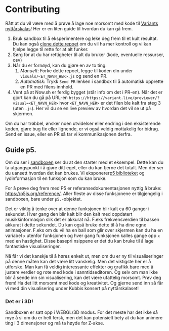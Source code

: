 # Contributing

Rått at du vil være med å prøve å lage noe morsomt med kode til [Variants nyttårskalas](https://www.facebook.com/events/496245590871569/)! Her er en liten guide til hvordan du kan gå frem.

1. Bruk sandbox til å eksperimentere og leke deg frem til et kult resultat. Du kan også [clone dette repoet](https://github.com/varianter/variant-live) om du vil ha mer kontroll og vi kan hjelpe legge til rette for at alt funker.
2. Sørg for at du har rettigheter til alt du bruker (kode, eventuelle ressurser, osv)
3. Når du er fornøyd, kan du gjøre en av to ting:
    1. *Manuelt*: Forke dette repoet, legge til koden din under `visuals/<ET_NAVN_HER>.js` og send en PR.
    2. *Automatisk*: Trykk `Send PR` lenken i sandbox til å automatisk opprette en PR med filens innhold.
4. Vent på at Now.sh er ferdig bygget (står info om det i PR-en). Når det er gjort kan du gå på URL-en `https://https://variant.live/previewer/?visual=<ET_NAVN_HER>` hvor `<ET_NAVN_HER>` er det filen ble kalt fra steg 3 (uten `.js`). Her vil du se en live preview av hvordan det vil se ut på skjermen.

Om du har trøbbel, ønsker noen utvidelser eller endring i den eksisterende koden, gjøre bug fix eller lignende, er vi også veldig mottakelig for bidrag. Send en issue, eller en PR så tar vi kommunikasjonen derfra.

## Guide p5.

Om du ser i [sandboxen](https://variant.live/sandbox) ser du at den starter med et eksempel. Dette kan du ta utgangspunkt i å gjøre ditt eget, eller du kan fjerne det totalt. Men der ser du uansett hvordan det kan brukes. Vi eksponerer[p5 biblioteket](https://p5js.org) og lydinformasjon til en funksjon som du kan bruke.

For å prøve deg frem med P5 er referansedokumentasjonen nyttig å bruke: https://p5js.org/reference/. Aller fleste av disse funksjonene er tilgjengelig i sandboxen, bare under `p5.`-objektet.

Det er viktig å tenke over at denne funksjonen blir kalt ca 60 ganger i sekundet. Hver gang den blir kalt blir den kalt med oppdatert musikkinformasjon slik det er akkurat nå. F.eks frekvensverdien til bassen akkurat i dette sekundet. Du kan også bruke dette til å ha dine egne animasjoner. F.eks om du vil ha en ball som glir over skjermen kan du ha en variabel <code>x</code> utenfor funksjonen og hver gang funksjonen kalles gange opp <code>x</code> med en hastighet. Disse basepri
nsippene er det du kan bruke til å lage fantastiske visualiseringer.

Nå får vi det kanskje til å høres enkelt ut, men om du er ny til visualiseringer på denne måten kan det være litt vanskelig. Men det viktigste her er å utforske. Man kan få veldig interessante effekter og grafikk bare med å justere verdier og rote med kode i sanntidseditoren. Og selv om man ikke blir å sende inn sin visualisering, kan det være ufattelig morsomt. Prøv deg frem! Ha det litt morsomt med kode og kreativitet. Og gjerne send inn så får vi med din visualisering under Kubbis konsert på nyttårskalaset!

### Det er i 3D!

Sandboxen er satt opp i WEBGL/3D modus. For det meste har det ikke så mye å si om du er helt fersk, men det kan potensielt bety at du kan animere ting i 3 dimensjoner og må ta høyde for Z-akse.
